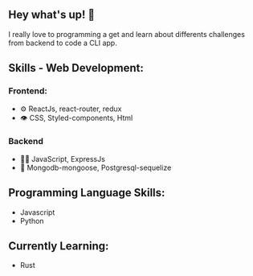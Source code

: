## Hey what's up! 👋
I really love to programming a get and learn about differents challenges from backend to code a CLI app.

## Skills - Web Development:
### Frontend:
- ⚙️ ReactJs, react-router, redux
- 👁️ CSS, Styled-components, Html
### Backend
- 👨‍💻 JavaScript, ExpressJs
- 💽 Mongodb-mongoose, Postgresql-sequelize

## Programming Language Skills:
- Javascript
- Python

## Currently Learning:
- Rust
